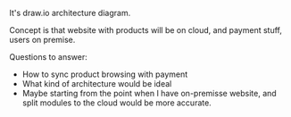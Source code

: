 It's draw.io architecture diagram.

Concept is that website with products will be on cloud, and payment stuff, users on premise.

Questions to answer:
- How to sync product browsing with payment
- What kind of architecture would be ideal
- Maybe starting from the point when I have on-premisse website, and split modules to the cloud would be more accurate.
